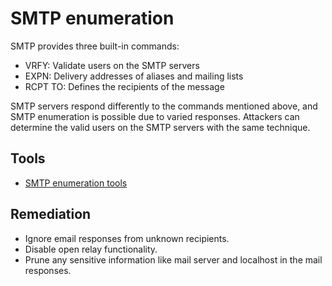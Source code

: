 # SMTP enumeration

SMTP provides three built-in commands:

* VRFY: Validate users on the SMTP servers
* EXPN: Delivery addresses of aliases and mailing lists
* RCPT TO: Defines the recipients of the message

SMTP servers respond differently to the commands mentioned above, and SMTP enumeration is possible due to varied responses. Attackers can determine the valid users on the SMTP servers with the same technique.

## Tools

* [SMTP enumeration tools](https://testlab.tymyrddin.dev/docs/enum/smtp)

## Remediation

* Ignore email responses from unknown recipients.
* Disable open relay functionality.
* Prune any sensitive information like mail server and localhost in the mail responses.
